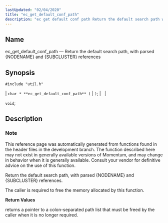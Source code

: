 ```yaml
---
lastUpdated: "02/04/2020"
title: "ec_get_default_conf_path"
description: "ec get default conf path Return the default search path with parsed NODENAME and SUBCLUSTER references char ec get default conf path void This reference page was automatically generated from functions found in the header files in the development branch The function described here may not exist in generally available..."
---
```


<a name="apis.ec_get_default_conf_path"></a> 
## Name

ec_get_default_conf_path — Return the default search path, with parsed {NODENAME} and {SUBCLUSTER} references

## Synopsis

`#include "util.h"`

| `char * **ec_get_default_conf_path** (` | `)`; |   |

`void`;<a name="idp48927024"></a> 
## Description

### Note

This reference page was automatically generated from functions found in the header files in the development branch. The function described here may not exist in generally available versions of Momentum, and may change in behavior when it is generally available. Consult your vendor for definitive advice on the use of this function.

Return the default search path, with parsed {NODENAME} and {SUBCLUSTER} references.

The caller is required to free the memory allocated by this function.

**<a name="idp48930448"></a> Return Values**

returns a pointer to a colon-separated path list that must be freed by the caller when it is no longer required.